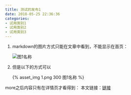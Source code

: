 ```yaml
---
title: 测试的发布1
date: 2018-05-25 22:36:36
categories:
- 试用类别1
- 试用类别2
- 试用类别3
---
```

1. markdown的图片方式只能在文章中看到，不能显示在首页：

    ![图1名称](1.png)
2. 但是以下的方式可以

    {% asset_img 1.png 300 图1名称 %}

<!-- more -->

more之后内容只有在详情页才看得到：
本文链接：[链接](/2018/05/测试发布1/)
